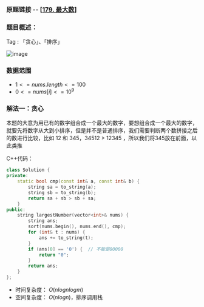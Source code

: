 ### 原题链接 -- [[179. 最大数](https://leetcode.cn/problems/largest-number/)]

### 题目概述：
Tag : 「贪心」、「排序」

![image](https://user-images.githubusercontent.com/99656524/198170612-b9c77b27-818c-4c04-8538-455554e7df9a.png)

### 数据范围
* $1 <= nums.length <= 100$
* $0 <= nums[i] <= 10^9$

### 解法一：贪心
本题的大意为用已有的数字组合成一个最大的数字，要想组合成一个最大的数字，就要先将数字从大到小排序，但是并不是普通排序，我们需要判断两个数拼接之后的数进行比较，比如 12 和 345，34512 > 12345 ，所以我们将345放在前面，以此类推

C++代码：
```cpp
class Solution {
private:
    static bool cmp(const int& a, const int& b) {
        string sa = to_string(a);
        string sb = to_string(b);
        return sa + sb > sb + sa;
    }
public:
    string largestNumber(vector<int>& nums) {
        string ans;
        sort(nums.begin(), nums.end(), cmp);
        for (int& t : nums) {
            ans += to_string(t);
        }
        if (ans[0] == '0') {  // 不能是00000
            return "0";
        }
        return ans;
    }
};
```
* 时间复杂度： $O(nlognlogm)$ 
* 空间复杂度： $O(nlogn)$，排序调用栈 
